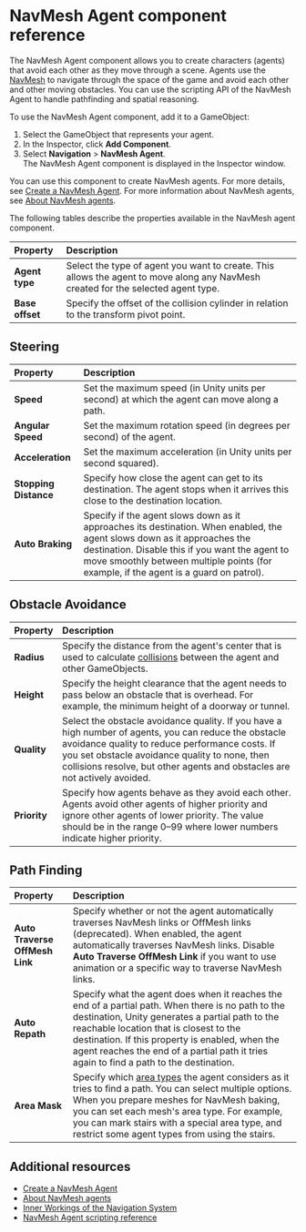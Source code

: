 # NavMesh Agent component reference

The NavMesh Agent component allows you to create characters (agents) that avoid each other as they move through a scene. Agents use the [NavMesh][1] to navigate through the space of the game and avoid each other and other moving obstacles. You can use the scripting API of the NavMesh Agent to handle pathfinding and spatial reasoning.

To use the NavMesh Agent component, add it to a GameObject:
1. Select the GameObject that represents your agent.
1. In the Inspector, click **Add Component**.
1. Select **Navigation** &gt; **NavMesh Agent**. 
   <br/>The NavMesh Agent component is displayed in the Inspector window.

You can use this component to create NavMesh agents. For more details, see [Create a NavMesh Agent](./CreateNavMeshAgent.md). For more information about NavMesh agents, see [About NavMesh agents](AboutAgents).

The following tables describe the properties available in the NavMesh agent component.

| Property        | Description             |
|:----------------|:------------------------|
| **Agent type**  | Select the type of agent you want to create. This allows the agent to move along any NavMesh created for the selected agent type. |
| **Base offset** | Specify the offset of the collision cylinder in relation to the transform pivot point. |

## Steering 
| Property              | Description             |
|:----------------------|:------------------------|
| **Speed**             | Set the maximum speed (in Unity units per second) at which the agent can move along a path. | 
| **Angular Speed**     | Set the maximum rotation speed (in degrees per second) of the agent. |
| **Acceleration**      | Set the maximum acceleration (in Unity units per second squared). | 
| **Stopping Distance** | Specify how close the agent can get to its destination. The agent stops when it arrives this close to the destination location. |
| **Auto Braking**      | Specify if the agent slows down as it approaches its destination. When enabled, the agent slows down as it approaches the destination. Disable this if you want the agent to move smoothly between multiple points (for example, if the agent is a guard on patrol). |

## Obstacle Avoidance 
| Property     | Description             |
|:-------------|:------------------------|
| **Radius**   | Specify the distance from the agent's center that is used to calculate [collisions][2] between the agent and other GameObjects. |
| **Height**   | Specify the height clearance that the agent needs to pass below an obstacle that is overhead. For example, the minimum height of a doorway or tunnel.|
| **Quality**  | Select the obstacle avoidance quality. If you have a high number of agents, you can reduce the obstacle avoidance quality to reduce performance costs. If you set obstacle avoidance quality to none, then collisions resolve, but other agents and obstacles are not actively avoided. |
| **Priority** | Specify how agents behave as they avoid each other. Agents avoid other agents of higher priority and ignore other agents of lower priority. The value should be in the range 0–99 where lower numbers indicate higher priority. |

## Path Finding 
| Property                       | Description             |
|:-------------------------------|:------------------------|
| **Auto Traverse OffMesh Link** | Specify whether or not the agent automatically traverses NavMesh links or OffMesh links (deprecated). When enabled, the agent automatically traverses NavMesh links. Disable **Auto Traverse OffMesh Link** if you want to use animation or a specific way to traverse NavMesh links. |
| **Auto Repath**                | Specify what the agent does when it reaches the end of a partial path. When there is no path to the destination, Unity generates a partial path to the reachable location that is closest to the destination. If this property is enabled, when the agent reaches the end of a partial path it tries again to find a path to the destination. |
| **Area Mask**                  | Specify which [area types](./AreasAndCosts.md) the agent considers as it tries to find a path. You can select multiple options. When you prepare meshes for NavMesh baking, you can set each mesh's area type. For example, you can mark stairs with a special area type, and restrict some agent types from using the stairs. |

## Additional resources
- [Create a NavMesh Agent](./CreateNavMeshAgent.md) 
- [About NavMesh agents](AboutAgents.md)
- [Inner Workings of the Navigation System](./NavInnerWorkings.md) 
- [NavMesh Agent scripting reference](https://docs.unity3d.com/ScriptReference/AI.NavMeshAgent.html) 

[1]: ./BuildingNavMesh.md "A mesh that Unity generates to approximate the walkable areas and obstacles in your environment for path finding and AI-controlled navigation."
[2]: https://docs.unity3d.com/Manual/CollidersOverview.html "A collision occurs when the physics engine detects that the colliders of two game objects make contact or overlap, and at least one has a Rigidbody component and is in motion."
